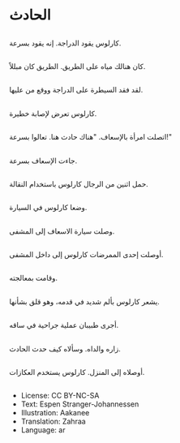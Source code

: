 # الحادث

##
كارلوس يقود الدراجة. إنه يقود بسرعة.

##
كان هنالك مياه على الطريق. الطريق كان مبللاً.

##
لقد فقد السيطرة على الدراجة ووقع من عليها.

##
كارلوس تعرض لإصابة خطيرة.

##
اتصلت امرأة بالإسعاف. "هناك حادث هنا. تعالوا بسرعة!"

##
جاءت الإسعاف بسرعة.

##
حمل اثنين من الرجال كارلوس باستخدام النقالة.

##
وضعا كارلوس في السيارة.

##
وصلت سيارة الاسعاف إلى المشفى.

##
أوصلت إحدى الممرضات كارلوس إلى داخل المشفى.

##
وقامت بمعالجته.

##
يشعر كارلوس بألم شديد في قدمه، وهو قلق بشأنها.

##
أجرى طبيبان عملية جراحية في ساقه.

##
زاره والداه. وسألاه كيف حدث الحادث.

##
أوصلاه إلى المنزل. كارلوس يستخدم العكازات.

##
* License: CC BY-NC-SA
* Text: Espen Stranger-Johannessen
* Illustration: Aakanee
* Translation: Zahraa
* Language: ar
